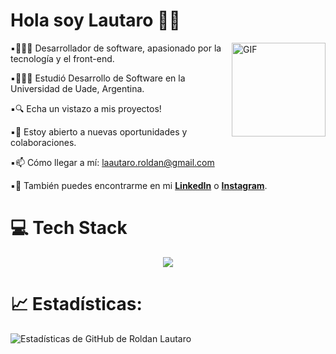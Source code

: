 # Hola soy Lautaro 👋🏻

<img align="right" alt="GIF" src="activos/gif1.gif" width="150px"/>

▪︎👩🏻‍💻 Desarrollador de software, apasionado por la tecnología y el front-end.
  
▪︎👩🏻‍🎓 Estudió Desarrollo de Software en la Universidad de Uade, Argentina.
  
▪︎🔍 Echa un vistazo a mis proyectos!
  
▪︎👯 Estoy abierto a nuevas oportunidades y colaboraciones.
  
▪︎📫 Cómo llegar a mí: laautaro.roldan@gmail.com
  
▪︎📲 También puedes encontrarme en mi <a href="https://www.linkedin.com/in/lautaro-roldan-293b40269/">**LinkedIn**</a> o <a href="https://www.instagram.com/lautaropulvi/">**Instagram**</a>.

# 💻 Tech Stack

<p align="center">
  <a href="https://skillicons.dev">
    <img src="https://skillicons.dev/icons?i=html,css,js,py,java,mysql,git,github&theme=light" />
  </a>
</p>

# 📈 Estadísticas:

![Estadísticas de GitHub de Roldan Lautaro](https://github-readme-stats.vercel.app/api?username=Roldanlautaro&show_icons=true&hide_title=true&count_private=true&hide=prs)
